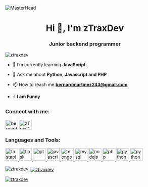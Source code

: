 ![MasterHead](https://camo.githubusercontent.com/2a63ca53Cp1fc32fKnTDuNN5vGcXnSSehgS2qhkbFqbURhC8V5fB54aa683b500f/6874747073Cp1fc32fKnTDuNN5vGcXnSSehgS2qhkbFqbURhC8V5fBTtPFuQMNfm2RfEHfK16e6e65725f30332e676966)
<h1 align="center">Hi 👋, I'm zTraxDev</h1>
<h3 align="center">Junior backend programmer</h3>
<p align="left"> <img src="https://komarev.com/ghpvc/?username=ztraxdev&label=Profile%20views&color=0e75b6&style=flat" alt="ztraxdev" /> </p>

- 🌱 I’m currently learning **JavaScript**

- 💬 Ask me about **Python, Javascript and PHP**

- 📫 How to reach me **bernardmartinez243@gmail.com**

- ⚡ **I am Funny**



<h3 align="left">Connect with me:</h3>
<p align="left">
<a href="https://linkedin.com/in/bernard-martinez-275751262" target="blank"><img align="center" src="https://skillicons.dev/icons?i=linkedin" alt="bernard-martinez-275751262" height="30" width="40" /></a>
<a href="https://discord.gg/hablemospython" target="blank"><img align="center" src="https://skillicons.dev/icons?i=discord" alt="zTraxDev2333" height="30" width="40" /></a>
</p>

<h3 align="left">Languages and Tools:</h3>
<p align="left"> <a href="https://fastapi.tiangolo.com/tutorial/" target="_blank" rel="noreferrer"> <img src="https://skillicons.dev/icons?i=fastapi" alt="fastapi" width="40" height="40"/> </a> <a href="https://flask.palletsprojects.com/" target="_blank" rel="noreferrer"> <img src="https://skillicons.dev/icons?i=flask" alt="flask" width="40" height="40"/> </a> <a href="https://git-scm.com/" target="_blank" rel="noreferrer"> <img src="https://skillicons.dev/icons?i=git" alt="git" width="40" height="40"/> </a> <a href="https://developer.mozilla.org/en-US/docs/Web/JavaScript" target="_blank" rel="noreferrer"> <img src="https://skillicons.dev/icons?i=js" alt="javascript" width="40" height="40"/> </a> <a href="https://www.mongodb.com/" target="_blank" rel="noreferrer"> <img src="https://skillicons.dev/icons?i=mongodb" alt="mongodb" width="40" height="40"/> </a> <a href="https://www.mysql.com/" target="_blank" rel="noreferrer"> <img src="https://skillicons.dev/icons?i=mysql" alt="mysql" width="40" height="40"/> </a> <a href="https://nodejs.org" target="_blank" rel="noreferrer"> <img src="https://skillicons.dev/icons?i=nodejs" alt="nodejs" width="40" height="40"/> </a> <a href="https://www.php.net" target="_blank" rel="noreferrer"> <img src="https://skillicons.dev/icons?i=php" alt="php" width="40" height="40"/> </a> <a href="https://www.python.org" target="_blank" rel="noreferrer"> <img src="https://skillicons.dev/icons?i=python" alt="python" width="40" height="40"/> </a> <a href="https://www.gnu.org/savannah-checkouts/gnu/bash/manual/bash.html" target="_blank" rel="noreferrer"> <img src="https://skillicons.dev/icons?i=bash" alt="python" width="40" height="40"/></p>

<p><img align="left" src="https://github-readme-stats.vercel.app/api/top-langs?username=ztraxdev&show_icons=true&locale=en&layout=compact" alt="ztraxdev" /></p>

<p>&nbsp;<img align="center" src="https://github-readme-stats.vercel.app/api?username=ztraxdev&show_icons=true&locale=en" alt="ztraxdev" /></p>

<p><img align="center" src="https://github-readme-streak-stats.herokuapp.com/?user=ztraxdev&" alt="ztraxdev" /></p>

<!---
zTraxDev/zTraxDev is a ✨ special ✨ repository because its `README.md` (this file) appears on your GitHub profile.
You can click the Preview link to take a look at your changes.
--->
